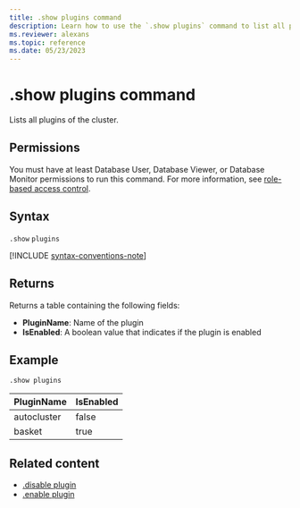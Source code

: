 ```yaml
---
title: .show plugins command
description: Learn how to use the `.show plugins` command to list all plugins of the cluster.
ms.reviewer: alexans
ms.topic: reference
ms.date: 05/23/2023
---
```

# .show plugins command

Lists all plugins of the cluster.

## Permissions

You must have at least Database User, Database Viewer, or Database Monitor permissions to run this command. For more information, see [role-based access control](access-control/role-based-access-control.md).

## Syntax

`.show` `plugins`

[!INCLUDE [syntax-conventions-note](../../includes/syntax-conventions-note.md)]

## Returns

Returns a table containing the following fields:

* **PluginName**: Name of the plugin
* **IsEnabled**: A boolean value that indicates if the plugin is enabled

## Example

<!-- csl -->
```kusto
.show plugins
```

| PluginName | IsEnabled |
|---|---|
| autocluster | false |
| basket      | true  |

## Related content

* [.disable plugin](disable-plugin.md)
* [.enable plugin](enable-plugin.md)
